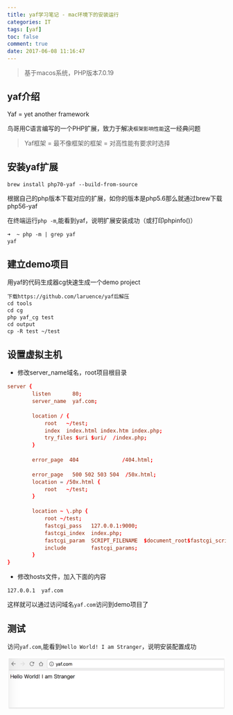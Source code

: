 ```yaml
---
title: yaf学习笔记 - mac环境下的安装运行
categories: IT
tags: [yaf]
toc: false
comment: true
date: 2017-06-08 11:16:47
---
```





> 基于macos系统，PHP版本7.0.19

## yaf介绍

Yaf = yet another framework

鸟哥用C语言编写的一个PHP扩展，致力于解决`框架影响性能`这一经典问题


> Yaf框架 = 最不像框架的框架 = 对高性能有要求时选择


<!--more-->

## 安装yaf扩展

```shell
brew install php70-yaf --build-from-source
```
根据自己的php版本下载对应的扩展，如你的版本是php5.6那么就通过brew下载php56-yaf

在终端运行`php -m`,能看到yaf，说明扩展安装成功（或打印phpinfo()）

```shell
➜  ~ php -m | grep yaf
yaf
```




## 建立demo项目
用yaf的代码生成器cg快速生成一个demo project

```shell
下载https://github.com/laruence/yaf后解压
cd tools
cd cg
php yaf_cg test
cd output
cp -R test ~/test
```

## 设置虚拟主机
 - 修改server_name域名，root项目根目录

```conf
server {
        listen       80;
        server_name  yaf.com;

        location / {
            root   ~/test;
            index  index.html index.htm index.php;
            try_files $uri $uri/  /index.php;
        }

        error_page  404              /404.html;

        error_page   500 502 503 504  /50x.html;
        location = /50x.html {
            root   ~/test;
        }

        location ~ \.php {
            root ~/test;
            fastcgi_pass   127.0.0.1:9000;
            fastcgi_index  index.php;
            fastcgi_param  SCRIPT_FILENAME  $document_root$fastcgi_script_name;
            include        fastcgi_params;
        }
}
```

- 修改hosts文件，加入下面的内容

```
127.0.0.1  yaf.com
```
这样就可以通过访问域名`yaf.com`访问到demo项目了

## 测试

访问`yaf.com`,能看到`Hello World! I am Stranger`，说明安装配置成功

![20170609149700636438511.png](yaf-study-note-install/20170609149700636438511.png)
